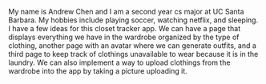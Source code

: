 My name is Andrew Chen and I am a second year cs major at UC Santa Barbara. My hobbies include playing soccer, watching netflix, and sleeping. I have a few ideas for this closet tracker app. We can have a page that displays everything we have in the wardrobe organized by the type of clothing, another page with an avatar where we can generate outfits, and a third page to keep track of clothings unavailable to wear because it is in the laundry. We can also implement a way to upload clothings from the wardrobe into the app by taking a picture uploading it.

